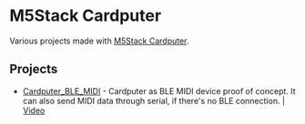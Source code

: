 # M5Stack Cardputer
Various projects made with [M5Stack Cardputer](https://shop.m5stack.com/products/m5stack-cardputer-kit-w-m5stamps3).

## Projects
- [Cardputer_BLE_MIDI](https://github.com/bosnivan/projects/tree/main/M5Stack%20Cardputer/Cardputer_BLE_MIDI) - Cardputer as BLE MIDI device proof of concept. It can also send MIDI data through serial, if there's no BLE connection. | [Video](https://twitter.com/PlusPlusInt/status/1750856014088306864)
